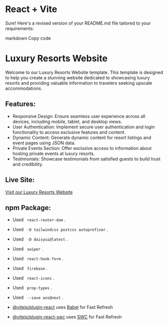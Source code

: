 # React + Vite


Sure! Here's a revised version of your README.md file tailored to your requirements:

markdown
Copy code
# Luxury Resorts Website

Welcome to our Luxury Resorts Website template. This template is designed to help you create a stunning website dedicated to showcasing luxury resorts and providing valuable information to travelers seeking upscale accommodations.

## Features:
- Responsive Design: Ensure seamless user experience across all devices, including mobile, tablet, and desktop views.
- User Authentication: Implement secure user authentication and login functionality to access exclusive features and content.
- Dynamic Content: Generate dynamic content for resort listings and event pages using JSON data.
- Private Events Section: Offer exclusive access to information about hosting private events at luxury resorts.
- Testimonials: Showcase testimonials from satisfied guests to build trust and credibility.

## Live Site:
[Visit our Luxury Resorts Website](https://real-estate-auth-d3bafweb.app/)

##  npm Package:
- Used ` react-router-dom` .
- Used ` -D tailwindcss postcss autoprefixer` .
- Used ` -D daisyui@latest` .
- Used ` swiper` .
- Used ` react-hook-form` .
- Used ` firebase` .
- Used ` react-icons` .
- Used ` prop-types` .
- Used ` --save aos@next` .


- [@vitejs/plugin-react](https://github.com/vitejs/vite-plugin-react/blob/main/packages/plugin-react/README.md) uses [Babel](https://babeljs.io/) for Fast Refresh
- [@vitejs/plugin-react-swc](https://github.com/vitejs/vite-plugin-react-swc) uses [SWC](https://swc.rs/) for Fast Refresh
